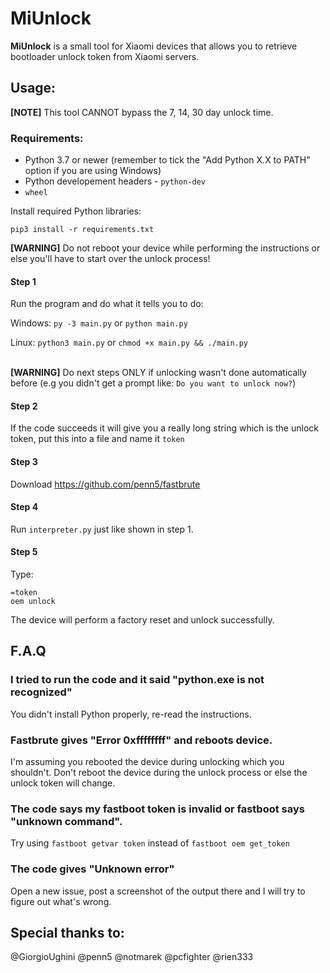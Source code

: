 # MiUnlock
**MiUnlock** is a small tool for Xiaomi devices that allows you to retrieve bootloader unlock token from Xiaomi servers.


## Usage:
**[NOTE]** This tool CANNOT bypass the 7, 14, 30 day unlock time.

### Requirements:
- Python 3.7 or newer (remember to tick the "Add Python X.X to PATH" option if you are using Windows)
- Python developement headers - `python-dev`
- `wheel`


Install required Python libraries:
```
pip3 install -r requirements.txt
```

**[WARNING]** Do not reboot your device while performing the instructions or else you'll have to start over the unlock process!
#### Step 1
Run the program and do what it tells you to do:

Windows: ```py -3 main.py``` or ```python main.py```

Linux: ```python3 main.py``` or ```chmod +x main.py && ./main.py```
<br><br>


**[WARNING]** Do next steps ONLY if unlocking wasn't done automatically before (e.g you didn't get a prompt like: `Do you want to unlock now?`)

#### Step 2
If the code succeeds it will give you a really long string which is the unlock token, put this into a file and name it `token`


#### Step 3
Download https://github.com/penn5/fastbrute


#### Step 4
Run `interpreter.py` just like shown in step 1. 


#### Step 5
Type:
```
=token
oem unlock
```
The device will perform a factory reset and unlock successfully.


## F.A.Q

### I tried to run the code and it said "python.exe is not recognized"
You didn't install Python properly, re-read the instructions.


### Fastbrute gives "Error 0xffffffff" and reboots device.
I'm assuming you rebooted the device during unlocking which you shouldn't. Don't reboot the device during the unlock process or else the unlock token will change.


### The code says my fastboot token is invalid or fastboot says "unknown command".
Try using `fastboot getvar token` instead of `fastboot oem get_token`


### The code gives "Unknown error"
Open a new issue, post a screenshot of the output there and I will try to figure out what's wrong.
   

## Special thanks to:
@GiorgioUghini
@penn5
@notmarek
@pcfighter
@rien333
